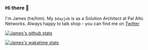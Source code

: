 ### Hi there 👋

I'm James (he/him). My `$dayjob` is as a Solution Architect at Pal Alto Networks. Always happy to talk shop - you can find me on [Twitter](https://twitter.com/jimwoolfenden)

[![James's github stats](https://github-readme-stats.vercel.app/api?username=jameswoolfenden&theme=cobalt)](https://github.com/anuraghazra/github-readme-stats)


[![James's wakatime stats](https://github-readme-stats.vercel.app/api/wakatime?username=JamesWoolfenden)](https://github.com/jameswoolfenden/github-readme-stats)
<!--
**kmcquade/kmcquade** is a ✨ _special_ ✨ repository because its `README.md` (this file) appears on your GitHub profile.

Here are some ideas to get you started:

- 🔭 I’m currently working on ...
- 🌱 I’m currently learning ...
- 👯 I’m looking to collaborate on ...
- 🤔 I’m looking for help with ...
- 💬 Ask me about ...
- 📫 How to reach me: ...
- 😄 Pronouns: ...
- ⚡ Fun fact: ...
-->
